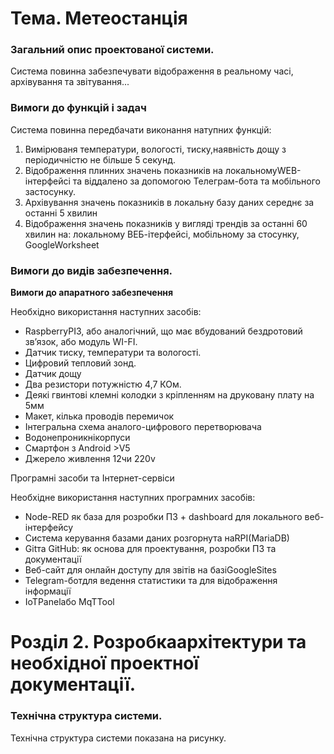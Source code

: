 # **Тема. Метеостанція**

### Загальний опис проектованої системи.

Система повинна забезпечувати відображення в реальному часі, архівування та звітування...

### Вимоги до функцій і задач

Система повинна передбачати виконання натупних функцій:

1.	Вимірюваня температури, вологості, тиску,наявність дощу з періодичністю не більше 5 секунд.
2.	Відображення плинних значень показників на локальномуWEB-інтерфейсі та віддалено за допомогою Телеграм-бота та мобільного застосунку.
3.	Архівування значень показників в локальну базу даних середнє за останні 5 хвилин
4.	Відображення значень показників у вигляді трендів за останні 60 хвилин на: локальному ВЕБ-ітерфейсі, мобільному за стосунку, GoogleWorksheet

### Вимоги до видів забезпечення.

**Вимоги до апаратного забезпечення**

Необхідно використання наступних засобів:

*	RaspberryPI3, або аналогічний, що має вбудований бездротовий зв’язок, або модуль WI-FI.
*	Датчик тиску, температури та вологості.
*	Цифровий тепловий зонд.
*	Датчик дощу
*	Два резистори потужністю 4,7 КОм.
*	Деякі гвинтові клемні колодки з кріпленням на друковану плату на 5мм
*	Макет, кілька проводів перемичок
*	Інтегральна схема аналого-цифрового перетворювача
*	Водонепроникнікорпуси
*	Смартфон з Android >V5
*	Джерело живлення 12чи 220v

Програмні засоби та Інтернет-сервіси

Необхідне використання наступних програмних засобів:

*	Node-RED як база для розробки ПЗ + dashboard для локального веб-інтерфейсу
*	Система керування базами даних розгорнута наRPI(MariaDB)
*	Gitта GitHub: як основа для проектування, розробки ПЗ та документації
*	Веб-сайт для онлайн доступу для звітів на базіGoogleSites
*	Telegram-ботдля ведення статистики та для відображення інформації
*	IoTPanelабо MqTTool

# **Розділ 2. Розробкаархітектури та необхідної проектної документації.**

### **Технічна структура системи.**

Технічна структура системи показана на рисунку.


